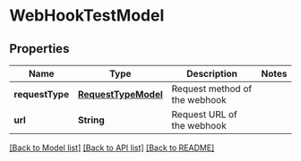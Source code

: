 # WebHookTestModel

## Properties
Name | Type | Description | Notes
------------ | ------------- | ------------- | -------------
**requestType** | [**RequestTypeModel**](RequestTypeModel.md) | Request method of the webhook | 
**url** | **String** | Request URL of the webhook | 

[[Back to Model list]](../README.md#documentation-for-models) [[Back to API list]](../README.md#documentation-for-api-endpoints) [[Back to README]](../README.md)


